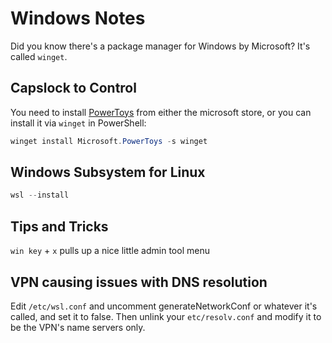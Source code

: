 # Windows Notes
Did you know there's a package manager for Windows by Microsoft? It's called `winget`.

## Capslock to Control
You need to install [PowerToys](https://github.com/microsoft/PowerToys) from either the microsoft store, or you can install it via `winget` in PowerShell:

```powershell
winget install Microsoft.PowerToys -s winget
```

## Windows Subsystem for Linux
```powershell
wsl --install
```

## Tips and Tricks
`win key` + `x` pulls up a nice little admin tool menu

## VPN causing issues with DNS resolution
Edit `/etc/wsl.conf` and uncomment generateNetworkConf or whatever it's called, and set it to false. Then unlink your `etc/resolv.conf` and modify it to be the VPN's name servers only.
